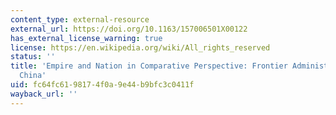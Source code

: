 ```yaml
---
content_type: external-resource
external_url: https://doi.org/10.1163/157006501X00122
has_external_license_warning: true
license: https://en.wikipedia.org/wiki/All_rights_reserved
status: ''
title: 'Empire and Nation in Comparative Perspective: Frontier Administration in Eighteenth-Century
  China'
uid: fc64fc61-9817-4f0a-9e44-b9bfc3c0411f
wayback_url: ''
---
```

